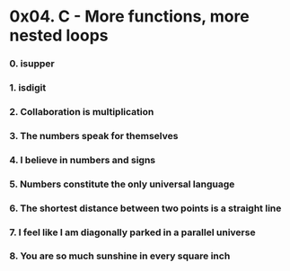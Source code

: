 # 0x04. C - More functions, more nested loops

### 0. isupper

### 1. isdigit

### 2. Collaboration is multiplication

### 3. The numbers speak for themselves

### 4. I believe in numbers and signs

### 5. Numbers constitute the only universal language

### 6. The shortest distance between two points is a straight line

### 7. I feel like I am diagonally parked in a parallel universe

### 8. You are so much sunshine in every square inch


